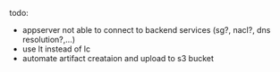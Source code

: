 todo:

- appserver not able to connect to backend services (sg?, nacl?, dns resolution?,...)
- use lt instead of lc
- automate artifact creataion and upload to s3 bucket